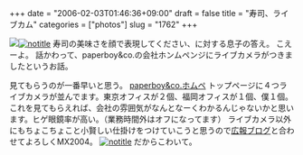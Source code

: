 +++
date = "2006-02-03T01:46:36+09:00"
draft = false
title = "寿司、ライブカム"
categories = ["photos"]
slug = "1762"
+++

<img src="http://hbkr.org/images/dailyicons/photo.gif" class="thumb-img"><a href="http://www.flickr.com/photos/h-b-k-r/94563783/" target="_blank"><img src="http://static.flickr.com/28/94563783_2150071161.jpg" class="photoen" alt="notitle"  /></a>
寿司の美味さを顔で表現してください、に対する息子の答え。
こえーよ。
話かわって、paperboy&co.の会社ホンムペンジにライブカメラがつきましたというお話。

<!--more-->
見てもらうのが一番早いと思う。
<a href="http://paperboy.co.jp" target="_blank">paperboy&co.ホムペ</a>
トップページに４つライブカメラが並んでます。東京オフィスが２個、福岡オフィスが１個、僕１個。
これを見てもらえれば、会社の雰囲気がなんとなーくわかるんじゃないかと思います。ヒゲ眼鏡率が高い。（業務時間外はオフになってます）
ライブカメラ以外にもちょこちょこと小賢しい仕掛けをつけていこうと思うので<a href="http://paperboy.jugem.cc/" target="_blank">広報ブログ</a>と合わせてよろしくMX2004。
<a href="http://www.flickr.com/photos/h-b-k-r/94569512/" target="_blank"><img src="http://static.flickr.com/37/94569512_197006be9d.jpg" class="photoen" alt="notitle"  /></a>
だからこわいて。
